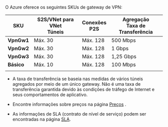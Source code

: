 O Azure oferece os seguintes SKUs de gateway de VPN:

|**SKU**   | **S2S/VNet para VNet<br>Túneis** | **Conexões<br>P2S** | **Agregação<br>Taxa de Transferência** |
|---       | ---                             | ---                    | ---                         |
|**VpnGw1**| Máx. 30                         | Máx. 128               | 500 Mbps                    |
|**VpnGw2**| Máx. 30                         | Máx. 128               | 1 Gbps                      |
|**VpnGw3**| Máx. 30                         | Máx. 128               | 1,25 Gbps                   |
|**Básico** | Máx. 10                         | Máx. 128               | 100 Mbps                    | 
|          |                                 |                        |                             | 

- A taxa de transferência se baseia nas medidas de vários túneis agregados por meio de um único gateway. Não é uma taxa de transferência garantida devido às condições de tráfego de Internet e seus comportamentos de aplicativo.

- Encontre informações sobre preços na página [Preços](https://azure.microsoft.com/pricing/details/vpn-gateway) .

- As informações de SLA (contrato de nível de serviço) podem ser encontradas na página [SLA](https://azure.microsoft.com/en-us/support/legal/sla/vpn-gateway/).